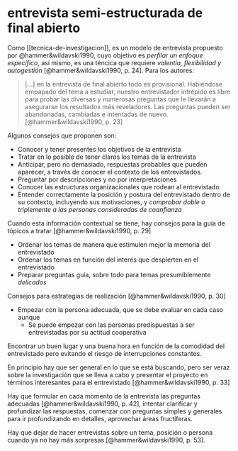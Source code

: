 # entrevista semi-estructurada de final abierto
Como [[tecnica-de-investigacion]], es un modelo de entrevista propuesto por @hammer&wildavski1990, cuyo objetivo es *perfilar un enfoque específico*, así mismo, es una téncica que requiere *valentía, flexibilidad y autogestión* [@hammer&wildavski1990, p. 24]. Para los autores:

>\[...\] en la entrevista de final abierto todo es provisional. Habiéndose empapado del tema a estudiar, nuestro entrevistador intrépido es libre para probar las diversas y numerosas preguntas que le llevarán a asegurarse los resultados más reveladores. Las preguntas pueden ser abandonadas, cambiadas e intentadas de nuevo. [@hammer&wildavski1990, p. 23]

Algunos consejos que proponen son:

- Conocer y tener presentes los objetivos de la entrevista
- Tratar en lo posible de tener claros los temas de la entrevista
- Anticipar, pero no demasiado, respuestas probables que pueden aparecer, a través de conocer el contexto de los entrevistados.
- Preguntar por descripciones y no por interpretaciones
- Conocer las estructuras organizacionales que rodean al entrevistado
- Entender correctamente la posición y postura del entrevistado dentro de su contexto, incluyendo sus motivaciones, y *comprobar doble o triplemente a las personas consideradas de coanfianza*

Cuando esta información contextual se tiene, hay consejos para la guía de tópicos a tratar [@hammer&wildavski1990, p. 29]

- Ordenar los temas de manera que estimulen mejor la memoria del entrevistado
- Ordenar los temas en función del interés que despierten en el entrevistado
- Preparar preguntas guía, sobre todo para temas presumiblemente *delicados*

 Consejos para estrategias de realización [@hammer&wildavski1990, p. 30]
- Empezar con la persona adecuada, que se debe evaluar en cada caso aunque
    - Se puede empezar con las personas predispuestas a ser entrevistadas por su actitud cooperativa

Encontrar un buen lugar y una buena hora en función de la comodidad del entrevistado pero evitando el riesgo de interrupciones constantes.

En principio hay que ser general en lo que se está buscando, pero ser veraz sobre la investigación que se lleva a cabo y presentar el proyecto en términos interesantes para el entrevistado [@hammer&wildavski1990, p. 33]

Hay que formular en cada momento de la entrevista las preguntas adecuadas [@hammer&wildavski1990, p. 42], intentar clarificar y profundizar las respuestas, comenzar con preguntas simples y generales para ir profundizando en detalles, aprovechar áreas fructíferas.

Hay que dejar de hacer entrevistas sobre un tema, posición o persona cuando ya no hay más sorpresas [@hammer&wildavski1990, p. 53].

